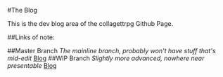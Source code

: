 #The Blog

This is the dev blog area of the collagettrpg Github Page.

##Links of note:

##Master Branch
_The mainline branch, probably won't have stuff that's mid-edit_
[Blog](https://collagettrpg.github.io/index.html?branch=master&volume=BlogPosts&post=0000-00-00main)
##WIP Branch
_Slightly more advanced, nowhere near presentable_
[Blog](https://collagettrpg.github.io/index.html?branch=wip&volume=BlogPosts&post=0000-00-00main)
